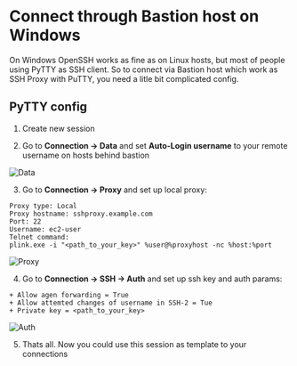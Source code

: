 # Connect through Bastion host on Windows

On Windows OpenSSH works as fine as on Linux hosts, but most of people using PyTTY as SSH client. So to connect via Bastion host which work as SSH Proxy with PuTTY, you need a litle bit complicated config.

## PyTTY config

1. Create new session

2. Go to **Connection -> Data** and set **Auto-Login username** to your remote username on hosts behind bastion

![Data](putty1.png)

3. Go to **Connection -> Proxy** and set up local proxy:

```
Proxy type: Local
Proxy hostname: sshproxy.example.com
Port: 22
Username: ec2-user
Telnet command:
plink.exe -i "<path_to_your_key>" %user@%proxyhost -nc %host:%port
```

![Proxy](putty1.png)

4. Go to **Connection -> SSH -> Auth** and set up ssh key and auth params:

```
+ Allow agen forwarding = True
+ Allow attemted changes of username in SSH-2 = Tue
+ Private key = <path_to_your_key>
```

![Auth](putty3.png) 

5. Thats all. Now you could use this session as template to your connections
